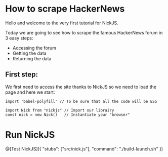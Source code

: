 # How to scrape HackerNews

Hello and welcome to the very first tutorial for NickJS.

Today we are going to see how to scrape the famous HackerNews forum in 3 easy steps:
* Accessing the forum
* Getting the data
* Returning the data

## First step:

We first need to access the site thanks to NickJS so we need to load the page and here we start:
```language-javascript
import 'babel-polyfill' // To be sure that all the code will be ES5

import Nick from "nickjs" // Import our librairy
const nick = new Nick()   // Instantiate your "browser"
```

# Run NickJS

@[Test NickJS]({ "stubs": ["src/nick.js"], "command": "./build-launch.sh" })